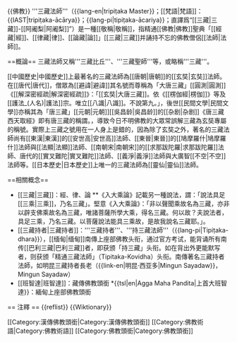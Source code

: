 {{佛教}}
'''三藏法師'''（{{lang-en|tripiṭaka Master}}；[[梵語|梵語]]：{{IAST|tripiṭaka-ācārya}}；{{lang-pi|tipiṭaka-ācariya}}；直譯爲“[[三藏|三藏]]-[[阿阇梨|阿阇梨]]”）是一種[[敬稱|敬稱]]，指精通[[佛教|佛教]]聖典「[[經藏|經]]、[[律藏|律]]、[[論藏|論]]」[[三藏|三藏]]并誦持不忘的佛教僧侶[[法師|法師]]。

==概論==
三藏法師又稱'''三藏比丘'''、'''三藏聖師'''等，或略稱'''三藏'''。

[[中國歷史|中國歷史]]上最著名的三藏法師為[[唐朝|唐朝]]的[[玄奘|玄奘]]法師。在[[唐代|唐代]]，僧眾為[[避諱|避諱]]其名號而尊稱為「大唐三藏」<ref>[[圓測|圓測]]《[[解深密經疏|解深密經疏]]》：「[[玄奘|大唐三藏]]。依《[[楞伽經|楞伽]]》等及[[護法_(人名)|護法]]宗。唯立[[八識|八識]]。不說第九。」</ref>，後世[[民間文學|民間文學]]亦稱其為「唐三藏」<ref>[[元朝|元朝]][[吳昌龄|吳昌龄]]的[[杂剧|杂剧]]《唐三藏西天取經》即有唐三藏的稱謂。</ref>，導致今日不明佛教的大眾常誤解三藏為玄奘專屬的稱號。實際上三藏之號用在一人身上是錯的，因為除了玄奘之外，著名的三藏法師尚有[[東漢|東漢]]的[[安世高|安世高]]法師、[[東晉|東晉]]的[[鳩摩羅什|鳩摩羅什]]法師與[[法顯|法顯]]法師、[[南朝宋|南朝宋]]的[[求那跋陀羅|求那跋陀羅]]法師、唐代的[[實叉難陀|實叉難陀]]法師、[[義淨|義淨]]法師與大廣智[[不空|不空]]法師等。[[日本歷史|日本歷史]]上唯一的三藏法師為[[靈仙|靈仙]]法師。

==相關概念==
* [[三藏|三藏]]：經、律、論
**《入大乘論》記載另一種說法，謂：「說法具足[[三乘|三乘]]，乃名三藏」。<ref>堅意《入大乘論》：「非以聲聞乘故名為三藏，亦非以辟支佛乘故名為三藏，唯諸菩薩所學大乘，得名三藏。何以故？夫說法者，具足三乘，乃名三藏。以菩薩說法能具三乘故，是故我說名三藏耶。」。</ref>
* [[三藏持者|三藏持者]]：'''三藏持者'''、'''持三藏法師'''（{{lang-pi|Tipiṭaka-dhara}}），[[缅甸|缅甸]]南傳上座部佛教头衔，通过官方考试，能背诵所有南传[[巴利三藏|巴利三藏]]者，即获颁「持三藏」头衔。如在背出外更能默写者，则获颁「精通三藏法師」（Tipitaka-Kovidha）头衔。南傳著名三藏持者法師，如明昆三藏持者長老（{{link-en|明昆·西亚多|Mingun Sayadaw}}，Mingun Sayadaw）
* [[班智達|班智達]]：藏傳佛教頭銜
*{{tsl|en|Agga Maha Pandita|上首大班智達}}：緬甸上座部佛教頭銜

== 注釋 ==
{{reflist}}
{{Wiktionary}}

[[Category:漢傳佛教頭銜|Category:漢傳佛教頭銜]]
[[Category:佛教術語|Category:佛教術語]]
[[Category:佛教頭銜|Category:佛教頭銜]]
